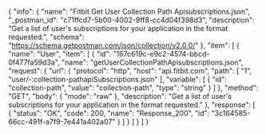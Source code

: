 {
  "info": {
    "name": "Fitbit Get User Collection Path Apisubscriptions.json",
    "_postman_id": "c71ffcd7-5b00-4002-9ff8-cc4d04f398d3",
    "description": "Get a list of user's subscriptions for your application in the format requested.",
    "schema": "https://schema.getpostman.com/json/collection/v2.0.0/"
  },
  "item": [
    {
      "name": "User",
      "item": [
        {
          "id": "167c619c-e9c2-4574-bbcd-0f477fa59d3a",
          "name": "getUserCollectionPathApisubscriptions.json",
          "request": {
            "url": {
              "protocol": "http",
              "host": "api.fitbit.com",
              "path": [
                "1",
                "user/-:collection-pathapiSubscriptions.json"
              ],
              "variable": [
                {
                  "id": "collection-path",
                  "value": "collection-path",
                  "type": "string"
                }
              ]
            },
            "method": "GET",
            "body": {
              "mode": "raw"
            },
            "description": "Get a list of user's subscriptions for your application in the format requested."
          },
          "response": [
            {
              "status": "OK",
              "code": 200,
              "name": "Response_200",
              "id": "3c164585-66cc-491f-a7f9-7e441a402a07"
            }
          ]
        }
      ]
    }
  ]
}